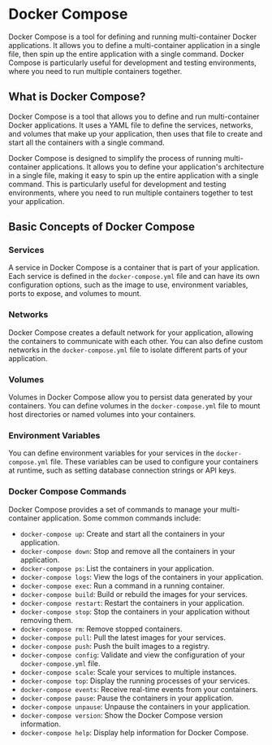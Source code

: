 # Docker Compose

Docker Compose is a tool for defining and running multi-container Docker applications. It allows you to define a multi-container application in a single file, then spin up the entire application with a single command. Docker Compose is particularly useful for development and testing environments, where you need to run multiple containers together.

## What is Docker Compose?

Docker Compose is a tool that allows you to define and run multi-container Docker applications. It uses a YAML file to define the services, networks, and volumes that make up your application, then uses that file to create and start all the containers with a single command.

Docker Compose is designed to simplify the process of running multi-container applications. It allows you to define your application's architecture in a single file, making it easy to spin up the entire application with a single command. This is particularly useful for development and testing environments, where you need to run multiple containers together to test your application.

## Basic Concepts of Docker Compose

### Services

A service in Docker Compose is a container that is part of your application. Each service is defined in the `docker-compose.yml` file and can have its own configuration options, such as the image to use, environment variables, ports to expose, and volumes to mount.

### Networks

Docker Compose creates a default network for your application, allowing the containers to communicate with each other. You can also define custom networks in the `docker-compose.yml` file to isolate different parts of your application.

### Volumes

Volumes in Docker Compose allow you to persist data generated by your containers. You can define volumes in the `docker-compose.yml` file to mount host directories or named volumes into your containers.

### Environment Variables

You can define environment variables for your services in the `docker-compose.yml` file. These variables can be used to configure your containers at runtime, such as setting database connection strings or API keys.

### Docker Compose Commands

Docker Compose provides a set of commands to manage your multi-container application. Some common commands include:

- `docker-compose up`: Create and start all the containers in your application.
- `docker-compose down`: Stop and remove all the containers in your application.
- `docker-compose ps`: List the containers in your application.
- `docker-compose logs`: View the logs of the containers in your application.
- `docker-compose exec`: Run a command in a running container.
- `docker-compose build`: Build or rebuild the images for your services.
- `docker-compose restart`: Restart the containers in your application.
- `docker-compose stop`: Stop the containers in your application without removing them.
- `docker-compose rm`: Remove stopped containers.
- `docker-compose pull`: Pull the latest images for your services.
- `docker-compose push`: Push the built images to a registry.
- `docker-compose config`: Validate and view the configuration of your `docker-compose.yml` file.
- `docker-compose scale`: Scale your services to multiple instances.
- `docker-compose top`: Display the running processes of your services.
- `docker-compose events`: Receive real-time events from your containers.
- `docker-compose pause`: Pause the containers in your application.
- `docker-compose unpause`: Unpause the containers in your application.
- `docker-compose version`: Show the Docker Compose version information.
- `docker-compose help`: Display help information for Docker Compose.
